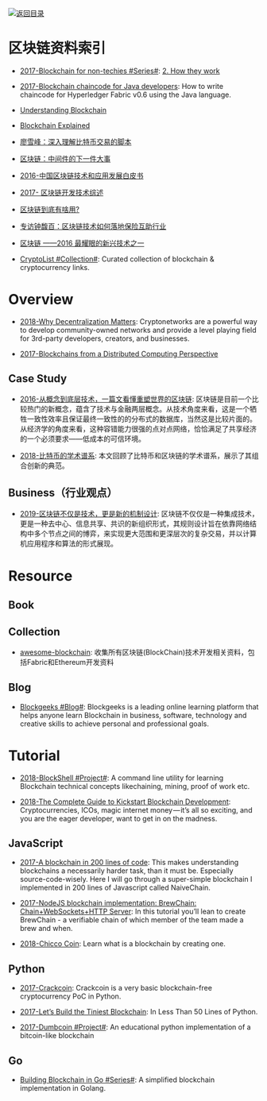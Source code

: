 [![返回目录](https://user-images.githubusercontent.com/5803001/38079637-ff0abcf0-3371-11e8-9b76-ad651620afc7.jpg)](https://github.com/wx-chevalier/Awesome-Lists)

# 区块链资料索引

- [2017-Blockchain for non-techies #Series#](https://hackernoon.com/blockchain-for-non-techies-2-how-they-work-2f94d313c7e5): [2. How they work](https://hackernoon.com/blockchain-for-non-techies-2-how-they-work-2f94d313c7e5)

- [2017-Blockchain chaincode for Java developers](https://parg.co/bRM): How to write chaincode for Hyperledger Fabric v0.6 using the Java language.

- [Understanding Blockchain](https://iot-for-all.com/understanding-blockchain-5cda2919efff#.m7ei7v4lt)

- [Blockchain Explained](https://medium.com/ymedialabs-innovation/blockchain-explained-cdcf5beb30f5#.tvx66vn0j)

- [廖雪峰：深入理解比特币交易的脚本](https://zhuanlan.zhihu.com/p/24838810)

- [区块链：中间件的下一件大事](http://www.infoq.com/cn/articles/blockchain-middleware)

- [2016-中国区块链技术和应用发展白皮书](https://parg.co/UXQ)

- [2017- 区块链开发技术综述](http://mp.weixin.qq.com/s/LSTYz1LyRdrhOwbg0f4v2A)

- [区块链到底有啥用?](http://mp.weixin.qq.com/s?__biz=MzA5Mzk0MDU1Ng==&mid=2650893865&idx=1&sn=a9a5ec4388100528c69a2629725a6dc7&chksm=8ba3f00abcd4791cec625842185a7948d03d1a82afdd2bf550cac2becab1cfa65a27a266e22d&scene=0#wechat_redirect)

- [专访钟馥百：区块链技术如何落地保险互助行业](http://www.infoq.com/cn/news/2016/08/zhongfubai-interview)

- [区块链 ——2016 最耀眼的新兴技术之一 ](http://mp.weixin.qq.com/s?__biz=MzI3MzEzMDI1OQ==&mid=2651815383&idx=1&sn=dd55f73df9f054b4d1354675f76b2f61)

- [CryptoList #Collection#](https://github.com/coinpride/CryptoList): Curated collection of blockchain & cryptocurrency links.

# Overview

- [2018-Why Decentralization Matters](https://parg.co/UIk): Cryptonetworks are a powerful way to develop community-owned networks and provide a level playing field for 3rd-party developers, creators, and businesses.

- [2017-Blockchains from a Distributed Computing Perspective](http://cs.brown.edu/courses/csci2952-a/papers/perspective.pdf)

## Case Study

- [2016-从概念到底层技术，一篇文看懂重塑世界的区块链](https://parg.co/UXC): 区块链是目前一个比较热门的新概念，蕴含了技术与金融两层概念。从技术角度来看，这是一个牺牲一致性效率且保证最终一致性的的分布式的数据库，当然这是比较片面的。从经济学的角度来看，这种容错能力很强的点对点网络，恰恰满足了共享经济的一个必须要求——低成本的可信环境。

- [2018-比特币的学术谱系](https://mp.weixin.qq.com/s/5kLkFD26yv7h416cahSwSg): 本文回顾了比特币和区块链的学术谱系，展示了其组合创新的典范。

## Business（行业观点）

- [2019-区块链不仅是技术，更是新的机制设计](https://toutiao.io/k/v2rin0e): 区块链不仅仅是一种集成技术，更是一种去中心、信息共享、共识的新组织形式，其规则设计旨在依靠网络结构中多个节点之间的博弈，来实现更大范围和更深层次的复杂交易，并以计算机应用程序和算法的形式展现。

# Resource

## Book

## Collection

- [awesome-blockchain](https://github.com/chaozh/awesome-blockchain): 收集所有区块链(BlockChain)技术开发相关资料，包括Fabric和Ethereum开发资料

## Blog

- [Blockgeeks #Blog#](https://blockgeeks.com/): Blockgeeks is a leading online learning platform that helps anyone learn Blockchain in business, software, technology and creative skills to achieve personal and professional goals.

# Tutorial

- [2018-BlockShell #Project#](https://github.com/daxeel/blockshell): A command line utility for learning Blockchain technical concepts likechaining, mining, proof of work etc.

- [2018-The Complete Guide to Kickstart Blockchain Development](https://parg.co/Uvu): Cryptocurrencies, ICOs, magic internet money — it’s all so exciting, and you are the eager developer, want to get in on the madness.

## JavaScript

- [2017-A blockchain in 200 lines of code](http://6me.us/8sPpk): This makes understanding blockchains a necessarily harder task, than it must be. Especially source-code-wisely. Here I will go through a super-simple blockchain I implemented in 200 lines of Javascript called NaiveChain.

- [2017-NodeJS blockchain implementation: BrewChain: Chain+WebSockets+HTTP Server](http://www.darrenbeck.co.uk/blockchain/nodejs/nodejscrypto/): In this tutorial you’ll lean to create BrewChain - a verifiable chain of which member of the team made a brew and when.

- [2018-Chicco Coin](https://github.com/thecreazy/chiccocoin): Learn what is a blockchain by creating one.

## Python

- [2017-Crackcoin](https://github.com/DutchGraa/crackcoin): Crackcoin is a very basic blockchain-free cryptocurrency PoC in Python.

- [2017-Let’s Build the Tiniest Blockchain](https://parg.co/baX): In Less Than 50 Lines of Python.

- [2017-Dumbcoin #Project#](https://parg.co/UsN): An educational python implementation of a bitcoin-like blockchain

## Go

- [Building Blockchain in Go #Series#](https://github.com/Jeiwan/blockchain_go): A simplified blockchain implementation in Golang.
